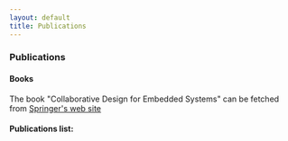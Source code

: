 ```yaml
---
layout: default
title: Publications
---
```


### Publications

<h4><a name="books" class="anchor" href="#getting-the-crescendo-tool"></a>Books</h4>

<p>The book "Collaborative Design for Embedded Systems" can be fetched from <a href="http://www.springer.com/computer/communication+networks/book/978-3-642-54117-9">Springer's web site</a></p>

#### Publications list:
<script src="http://bibbase.org/show?bib=overturetool.org/publications/overtureweb.bib&jsonp=1"></script> 